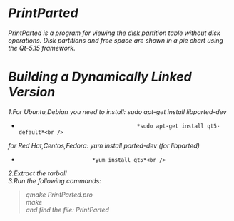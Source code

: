 # *PrintParted* 
*PrintParted is a program for viewing the disk partition table without disk operations. Disk partitions and free space are shown in a pie chart using the Qt-5.15 framework.* 

# *Building a Dynamically Linked Version*
*1.For Ubuntu,Debian you need to install:  sudo apt-get install libparted-dev*<br />
*                                          *sudo apt-get install qt5-default*<br /> 
*for Red Hat,Centos,Fedora:  yum install parted-dev (for libparted)*<br /> 
*                            *yum install qt5*<br /> 
*2.Extract the tarball*<br />
*3.Run the following commands:*<br />
>*qmake PrintParted.pro*<br />
>*make*<br /> 
*and find the file: PrintParted*
